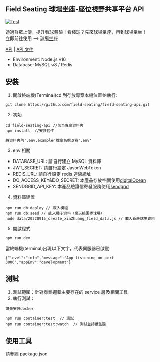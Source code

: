 ## Field Seating 球場坐座-座位視野共享平台 API

[![Test](https://github.com/field-seating/field-seating-api/actions/workflows/test.yml/badge.svg)](https://github.com/field-seating/field-seating-api/actions/workflows/test.yml)

透過群眾上傳，提升看球體驗！看棒球？先來球場坐座，再到球場坐坐！  
立即前往使用 --> <a href="https://www.fieldseating.com/">球場坐座</a>

<a href="https://api.fieldseating.com/health">API</a>
| <a href="https://doc.clickup.com/25699357/d/h/rg90x-480/80850ee4a15b39b">API 文件</a>

- Environment: Node.js v16
- Database: MySQL v8 / Redis

## 安裝

1. 開啟終端機(Terminal)cd 到存放專案本機位置並執行:

```
git clone https://github.com/field-seating/field-seating-api.git
```

2. 初始

```
cd field-seating-api //切至專案資料夾
npm install  //安裝套件
```

```
將資料夾內'.env.example'檔案名稱改為'.env'
```

3. env 相關

- DATABASE_URL: 請自行建立 MySQL 資料庫
- JWT_SECRET: 請自行設定 JasonWebToken
- REDIS_URL: 請自行設定 redis 連線網址
- DO_ACCESS_KEY&DO_SECRET: 本產品存放空間使用<a href="https://www.digitalocean.com/">digitalOcean</a>
- SENDGRID_API_KEY: 本產品驗證信寄發服務使用<a href="https://sendgrid.com/">sendgrid</a>

4. 資料庫建置

```
npm run db:deploy // 載入模組
npm run db:seed // 載入種子資料（樂天桃園棒球場）
node data/20220915_create_xinZhuang_field_data.js // 載入新莊球場資料
```

5. 開啟程式

```
npm run dev
```

當終端機(terminal)出現以下文字，代表伺服器已啟動

```
{"level":"info","message":"App listening on port 3000","appEnv":"development"}
```

## 測試

1. 測試範圍：針對商業邏輯主要存在的 service 層及相關工具
2. 執行測試：

```
請先安裝docker

npm run container:test  // 測試
npm run container:test:watch  // 測試並持續監聽
```

## 使用工具

請參閱 package.json
